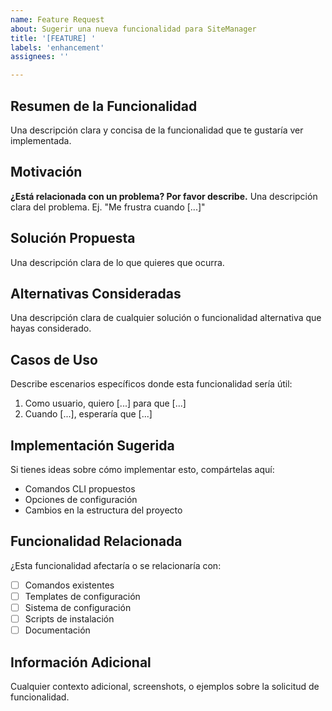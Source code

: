 ```yaml
---
name: Feature Request
about: Sugerir una nueva funcionalidad para SiteManager
title: '[FEATURE] '
labels: 'enhancement'
assignees: ''

---
```


## Resumen de la Funcionalidad
Una descripción clara y concisa de la funcionalidad que te gustaría ver implementada.

## Motivación
**¿Está relacionada con un problema? Por favor describe.**
Una descripción clara del problema. Ej. "Me frustra cuando [...]"

## Solución Propuesta
Una descripción clara de lo que quieres que ocurra.

## Alternativas Consideradas
Una descripción clara de cualquier solución o funcionalidad alternativa que hayas considerado.

## Casos de Uso
Describe escenarios específicos donde esta funcionalidad sería útil:
1. Como usuario, quiero [...] para que [...]
2. Cuando [...], esperaría que [...]

## Implementación Sugerida
Si tienes ideas sobre cómo implementar esto, compártelas aquí:
- Comandos CLI propuestos
- Opciones de configuración
- Cambios en la estructura del proyecto

## Funcionalidad Relacionada
¿Esta funcionalidad afectaría o se relacionaría con:
- [ ] Comandos existentes
- [ ] Templates de configuración
- [ ] Sistema de configuración
- [ ] Scripts de instalación
- [ ] Documentación

## Información Adicional
Cualquier contexto adicional, screenshots, o ejemplos sobre la solicitud de funcionalidad.
